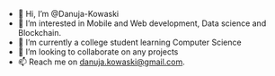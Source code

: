 - 👋 Hi, I’m @Danuja-Kowaski
- 👀 I’m interested in Mobile and Web development, Data science and Blockchain.
- 🌱 I’m currently a college student learning Computer Science 
- 💞️ I’m looking to collaborate on any projects
- 📫 Reach me on danuja.kowaski@gmail.com.

<!---
Danuja-Kowaski/Danuja-Kowaski is a ✨ special ✨ repository because its `README.md` (this file) appears on your GitHub profile.
You can click the Preview link to take a look at your changes.
--->

